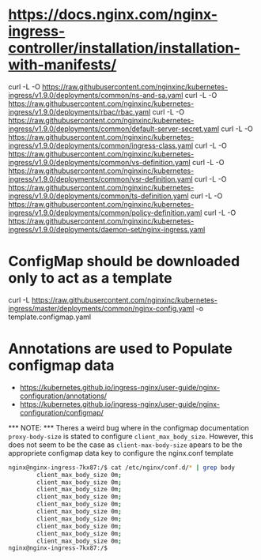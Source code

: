 # https://docs.nginx.com/nginx-ingress-controller/installation/installation-with-manifests/
curl -L -O https://raw.githubusercontent.com/nginxinc/kubernetes-ingress/v1.9.0/deployments/common/ns-and-sa.yaml
curl -L -O https://raw.githubusercontent.com/nginxinc/kubernetes-ingress/v1.9.0/deployments/rbac/rbac.yaml
curl -L -O https://raw.githubusercontent.com/nginxinc/kubernetes-ingress/v1.9.0/deployments/common/default-server-secret.yaml
curl -L -O https://raw.githubusercontent.com/nginxinc/kubernetes-ingress/v1.9.0/deployments/common/ingress-class.yaml
curl -L -O https://raw.githubusercontent.com/nginxinc/kubernetes-ingress/v1.9.0/deployments/common/vs-definition.yaml
curl -L -O https://raw.githubusercontent.com/nginxinc/kubernetes-ingress/v1.9.0/deployments/common/vsr-definition.yaml
curl -L -O https://raw.githubusercontent.com/nginxinc/kubernetes-ingress/v1.9.0/deployments/common/ts-definition.yaml
curl -L -O https://raw.githubusercontent.com/nginxinc/kubernetes-ingress/v1.9.0/deployments/common/policy-definition.yaml
curl -L -O https://raw.githubusercontent.com/nginxinc/kubernetes-ingress/v1.9.0/deployments/daemon-set/nginx-ingress.yaml

# ConfigMap should be downloaded only to act as a template
curl -L https://raw.githubusercontent.com/nginxinc/kubernetes-ingress/master/deployments/common/nginx-config.yaml -o template.configmap.yaml

# Annotations are used to Populate configmap data
- https://kubernetes.github.io/ingress-nginx/user-guide/nginx-configuration/annotations/
- https://kubernetes.github.io/ingress-nginx/user-guide/nginx-configuration/configmap/

*** NOTE: ***
Theres a weird bug where in the configmap documentation `proxy-body-size` is stated to configure `client_max_body_size`.
However, this does not seem to be the case as `client-max-body-size` apears to be the appropriete configmap data key to configure the nginx.conf template

```bash
nginx@nginx-ingress-7kx87:/$ cat /etc/nginx/conf.d/* | grep body
		client_max_body_size 0m;
		client_max_body_size 0m;
		client_max_body_size 0m;
		client_max_body_size 0m;
        client_max_body_size 0m;
        client_max_body_size 0m;
        client_max_body_size 0m;
        client_max_body_size 0m;
        client_max_body_size 0m;
        client_max_body_size 0m;
nginx@nginx-ingress-7kx87:/$ 
```